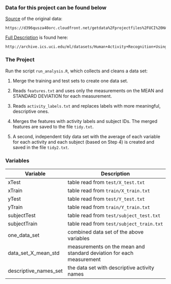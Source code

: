 ### Data for this project can be found below

[Source](https://d396qusza40orc.cloudfront.net/getdata%2Fprojectfiles%2FUCI%20HAR%20Dataset.zip) of the original data:

	https://d396qusza40orc.cloudfront.net/getdata%2Fprojectfiles%2FUCI%20HAR%20Dataset.zip

[Full Description](http://archive.ics.uci.edu/ml/datasets/Human+Activity+Recognition+Using+Smartphones) is found here:

	http://archive.ics.uci.edu/ml/datasets/Human+Activity+Recognition+Using+Smartphones
	
### The Project

Run the script `run_analysis.R`, which collects and cleans a data set:

1. Merge the training and test sets to create one data set.

2. Reads `features.txt` and uses only the measurements on the MEAN and STANDARD DEVIATION for each measurement. 

3. Reads `activity_labels.txt` and replaces labels with more meaningful, descriptive ones.

4. Merges the features with activity labels and subject IDs. The merged features are saved to the file `tidy.txt`.
 
5. A second, independent tidy data set with the average of each variable for each activity and each subject (based on Step 4) is created and saved in the file `tidy2.txt`.

### Variables

|       Variable       | Description |
| -------------------- | ----------- |
| xTest                | table read from `test/X_test.txt` |
| xTrain               | table read from `train/X_train.txt` |
| yTest                | table read from `test/Y_test.txt` |
| yTrain               | table read from `train/Y_train.txt` |
| subjectTest          | table read from `test/subject_test.txt` |
| subjectTrain         | table read from `test/subject_train.txt` |
| one_data_set         | combined data set of the above variables |
| data_set_X_mean_std  | measurements on the mean and standard deviation for each measurement |
| descriptive_names_set| the data set with descriptive activity names|
